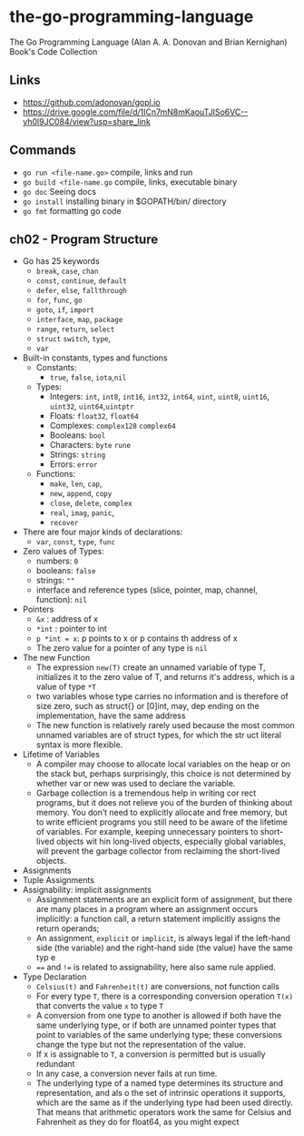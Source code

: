 # the-go-programming-language

The Go Programming Language (Alan A. A. Donovan and Brian Kernighan) Book's Code Collection

## Links

-   https://github.com/adonovan/gopl.io
-   https://drive.google.com/file/d/1ICn7mN8mKaouTJISo6VC--yh0l9JC084/view?usp=share_link

## Commands

-   `go run <file-name.go>` compile, links and run
-   `go build <file-name.go` compile, links, executable binary
-   `go doc` Seeing docs
-   `go install` installing binary in $GOPATH/bin/ directory
-   `go fmt` formatting go code

## ch02 - Program Structure

-   Go has 25 keywords
    -   `break`, `case`, `chan`
    -   `const`, `continue`, `default`
    -   `defer`, `else`, `fallthrough`
    -   `for`, `func`, `go`
    -   `goto`, `if`, `import`
    -   `interface`, `map`, `package`
    -   `range`, `return`, `select`
    -   `struct` `switch`, `type`,
    -   `var`
-   Built-in constants, types and functions
    -   Constants:
        -   `true`, `false`, `iota`,`nil`
    -   Types:
        -   Integers: `int`, `int8`, `int16`, `int32`, `int64`, `uint`, `uint8`, `uint16`, `uint32`, `uint64`,`uintptr`
        -   Floats: `float32`, `float64`
        -   Complexes: `complex128` `complex64`
        -   Booleans: `bool`
        -   Characters: `byte` `rune`
        -   Strings: `string`
        -   Errors: `error`
    -   Functions:
        -   `make`, `len`, `cap`,
        -   `new`, `append`, `copy`
        -   `close`, `delete`, `complex`
        -   `real`, `imag`, `panic`,
        -   `recover`
-   There are four major kinds of declarations:
    -   `var`, `const`, `type`, `func`
-   Zero values of Types:
    -   numbers: `0`
    -   booleans: `false`
    -   strings: `""`
    -   interface and reference types (slice, pointer, map, channel, function): `nil`
-   Pointers
    -   `&x` : address of x
    -   `*int` : pointer to int
    -   `p *int = x`: p points to x or p contains th address of x
    -   The zero value for a pointer of any type is `nil`
-   The new Function
    -   The expression `new(T)` create an unnamed variable of type T, initializes it to the zero value of T, and returns it's address, which is a value of type `*T`
    -   two variables whose type carries no information and is therefore of size zero, such as struct{} or [0]int, may, dep ending on the implementation, have the same address
    -   The new function is relatively rarely used because the most common unnamed variables are of struct types, for which the str uct literal syntax is more flexible.
-   Lifetime of Variables
    -   A compiler may choose to allocate local variables on the heap or on the stack but, perhaps surprisingly, this choice is not determined by whether var or new was used to declare the variable.
    -   Garbage collection is a tremendous help in writing cor rect programs, but it does not relieve you of the burden of thinking about memory. You don’t need to explicitly allocate and free memory, but to write efficient programs you still need to be aware of the lifetime of variables. For example, keeping unnecessary pointers to short-lived objects wit hin long-lived objects, especially global variables, will prevent the garbage collector from reclaiming the short-lived objects.
-   Assignments
-   Tuple Assignments
-   Assignability: implicit assignments
    -   Assignment statements are an explicit form of assignment, but there are many places in a program where an assignment occurs implicitly: a function call, a return statement implicitly assigns the return operands;
    -   An assignment, `explicit` or `implicit`, is always legal if the left-hand side (the variable) and the right-hand side (the value) have the same typ e
    -   `==` and `!=` is related to assignability, here also same rule applied.
-   Type Declaration
    -   `Celsius(t)` and `Fahrenheit(t)` are conversions, not function calls
    -   For every type `T`, there is a corresponding conversion operation `T(x)` that converts the value `x` to type `T`
    -   A conversion from one type to another is allowed if both have the same underlying type, or if both are unnamed pointer types that point to variables of the same underlying type; these conversions change the type but not the representation of the value.
    -   If x is assignable to `T`, a conversion is permitted but is usually redundant
    -   In any case, a conversion never fails at run time.
    -   The underlying type of a named type determines its structure and representation, and als o the set of intrinsic operations it supports, which are the same as if the underlying type had been used directly. That means that arithmetic operators work the same for Celsius and Fahrenheit as they do for float64, as you might expect
